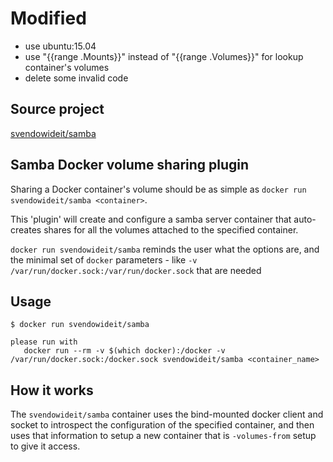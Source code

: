 # Modified
- use ubuntu:15.04
- use "{{range .Mounts}}" instead of "{{range .Volumes}}" for lookup container's volumes
- delete some invalid code

## Source project
[svendowideit/samba](https://github.com/SvenDowideit/dockerfiles/tree/master/samba)

## Samba Docker volume sharing plugin

Sharing a Docker container's volume should be as simple as `docker run svendowideit/samba <container>`.

This 'plugin' will create and configure a samba server container that auto-creates shares for all
the volumes attached to the specified container.

`docker run svendowideit/samba` reminds the user what the options are, and the minimal set of 
`docker` parameters - like `-v /var/run/docker.sock:/var/run/docker.sock` that are needed

## Usage

```
$ docker run svendowideit/samba

please run with
   docker run --rm -v $(which docker):/docker -v /var/run/docker.sock:/docker.sock svendowideit/samba <container_name>
```

## How it works

The `svendowideit/samba` container uses the bind-mounted docker client and socket to introspect
the configuration of the specified container, and then uses that information to setup a new container
that is ``-volumes-from`` setup to give it access.
